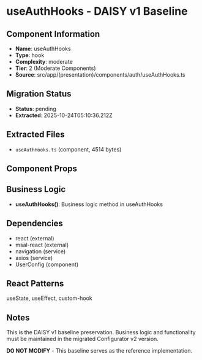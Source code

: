 # useAuthHooks - DAISY v1 Baseline

## Component Information

- **Name**: useAuthHooks
- **Type**: hook
- **Complexity**: moderate
- **Tier**: 2 (Moderate Components)
- **Source**: src/app/(presentation)/components/auth/useAuthHooks.ts

## Migration Status

- **Status**: pending
- **Extracted**: 2025-10-24T05:10:36.212Z

## Extracted Files

- `useAuthHooks.ts` (component, 4514 bytes)

## Component Props



## Business Logic

- **useAuthHooks()**: Business logic method in useAuthHooks

## Dependencies

- react (external)
- msal-react (external)
- navigation (service)
- axios (service)
- UserConfig (component)

## React Patterns

useState, useEffect, custom-hook

## Notes

This is the DAISY v1 baseline preservation. Business logic and functionality
must be maintained in the migrated Configurator v2 version.

**DO NOT MODIFY** - This baseline serves as the reference implementation.
